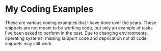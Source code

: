 # My Coding Examples
These are various coding examples that I have done over the years. 
These snippets are not meant to be working code, but only an example of tasks I've been asked to perform in the past.
Due to changing environments, operating systems, missing support code and deprication not all code snippets may still work.


